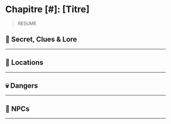 # Chapitre  [#]:  [Titre]

> RESUME

## 🔎 Secret, Clues & Lore
______


## 📍 Locations
______



## 💀 Dangers
______



## 👥 NPCs
______

